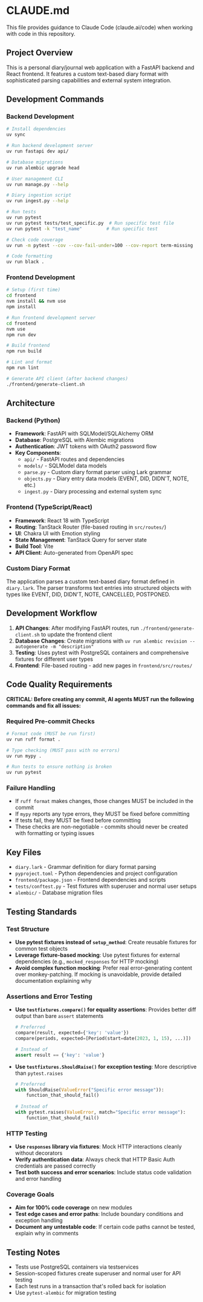 # CLAUDE.md

This file provides guidance to Claude Code (claude.ai/code) when working with code in this repository.

## Project Overview

This is a personal diary/journal web application with a FastAPI backend and React frontend. It features a custom text-based diary format with sophisticated parsing capabilities and external system integration.

## Development Commands

### Backend Development
```bash
# Install dependencies
uv sync

# Run backend development server
uv run fastapi dev api/

# Database migrations
uv run alembic upgrade head

# User management CLI
uv run manage.py --help

# Diary ingestion script
uv run ingest.py --help

# Run tests
uv run pytest
uv run pytest tests/test_specific.py  # Run specific test file
uv run pytest -k "test_name"         # Run specific test

# Check code coverage
uv run -m pytest --cov --cov-fail-under=100 --cov-report term-missing

# Code formatting
uv run black .
```

### Frontend Development
```bash
# Setup (first time)
cd frontend
nvm install && nvm use
npm install

# Run frontend development server
cd frontend
nvm use
npm run dev

# Build frontend
npm run build

# Lint and format
npm run lint

# Generate API client (after backend changes)
./frontend/generate-client.sh
```

## Architecture

### Backend (Python)
- **Framework**: FastAPI with SQLModel/SQLAlchemy ORM
- **Database**: PostgreSQL with Alembic migrations
- **Authentication**: JWT tokens with OAuth2 password flow
- **Key Components**:
  - `api/` - FastAPI routes and dependencies
  - `models/` - SQLModel data models
  - `parse.py` - Custom diary format parser using Lark grammar
  - `objects.py` - Diary entry data models (EVENT, DID, DIDN'T, NOTE, etc.)
  - `ingest.py` - Diary processing and external system sync

### Frontend (TypeScript/React)
- **Framework**: React 18 with TypeScript
- **Routing**: TanStack Router (file-based routing in `src/routes/`)
- **UI**: Chakra UI with Emotion styling
- **State Management**: TanStack Query for server state
- **Build Tool**: Vite
- **API Client**: Auto-generated from OpenAPI spec

### Custom Diary Format
The application parses a custom text-based diary format defined in `diary.lark`. The parser transforms text entries into structured objects with types like EVENT, DID, DIDN'T, NOTE, CANCELLED, POSTPONED.

## Development Workflow

1. **API Changes**: After modifying FastAPI routes, run `./frontend/generate-client.sh` to update the frontend client
2. **Database Changes**: Create migrations with `uv run alembic revision --autogenerate -m "description"`
3. **Testing**: Uses pytest with PostgreSQL containers and comprehensive fixtures for different user types
4. **Frontend**: File-based routing - add new pages in `frontend/src/routes/`

## Code Quality Requirements

**CRITICAL: Before creating any commit, AI agents MUST run the following commands and fix all issues:**

### Required Pre-commit Checks
```bash
# Format code (MUST be run first)
uv run ruff format .

# Type checking (MUST pass with no errors)
uv run mypy .

# Run tests to ensure nothing is broken
uv run pytest
```

### Failure Handling
- If `ruff format` makes changes, those changes MUST be included in the commit
- If `mypy` reports any type errors, they MUST be fixed before committing
- If tests fail, they MUST be fixed before committing
- These checks are non-negotiable - commits should never be created with formatting or typing issues

## Key Files
- `diary.lark` - Grammar definition for diary format parsing
- `pyproject.toml` - Python dependencies and project configuration
- `frontend/package.json` - Frontend dependencies and scripts
- `tests/conftest.py` - Test fixtures with superuser and normal user setups
- `alembic/` - Database migration files

## Testing Standards

### Test Structure
- **Use pytest fixtures instead of `setup_method`**: Create reusable fixtures for common test objects
- **Leverage fixture-based mocking**: Use pytest fixtures for external dependencies (e.g., `mocked_responses` for HTTP mocking)
- **Avoid complex function mocking**: Prefer real error-generating content over monkey-patching. If mocking is unavoidable, provide detailed documentation explaining why

### Assertions and Error Testing
- **Use `testfixtures.compare()` for equality assertions**: Provides better diff output than bare `assert` statements
  ```python
  # Preferred
  compare(result, expected={'key': 'value'})
  compare(periods, expected=[Period(start=date(2023, 1, 15), ...)])
  
  # Instead of
  assert result == {'key': 'value'}
  ```

- **Use `testfixtures.ShouldRaise()` for exception testing**: More descriptive than `pytest.raises`
  ```python
  # Preferred  
  with ShouldRaise(ValueError("Specific error message")):
      function_that_should_fail()
      
  # Instead of
  with pytest.raises(ValueError, match="Specific error message"):
      function_that_should_fail()
  ```

### HTTP Testing
- **Use `responses` library via fixtures**: Mock HTTP interactions cleanly without decorators
- **Verify authentication data**: Always check that HTTP Basic Auth credentials are passed correctly
- **Test both success and error scenarios**: Include status code validation and error handling

### Coverage Goals
- **Aim for 100% code coverage** on new modules
- **Test edge cases and error paths**: Include boundary conditions and exception handling
- **Document any untestable code**: If certain code paths cannot be tested, explain why in comments

## Testing Notes
- Tests use PostgreSQL containers via testservices
- Session-scoped fixtures create superuser and normal user for API testing
- Each test runs in a transaction that's rolled back for isolation
- Use `pytest-alembic` for migration testing
